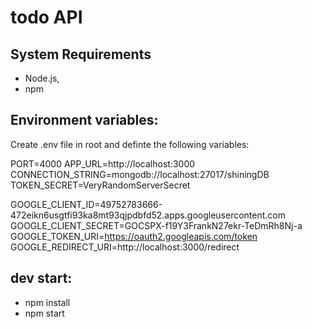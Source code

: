 # todo API

## System Requirements

- Node.js,
- npm

## Environment variables:

Create .env file in root and definte the following variables:

PORT=4000
APP_URL=http://localhost:3000
CONNECTION_STRING=mongodb://localhost:27017/shiningDB
TOKEN_SECRET=VeryRandomServerSecret

GOOGLE_CLIENT_ID=49752783666-472eikn6usgtfi93ka8mt93qjpdbfd52.apps.googleusercontent.com
GOOGLE_CLIENT_SECRET=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
GOOGLE_TOKEN_URI=https://oauth2.googleapis.com/token
GOOGLE_REDIRECT_URI=http://localhost:3000/redirect

## dev start:

- npm install
- npm start
